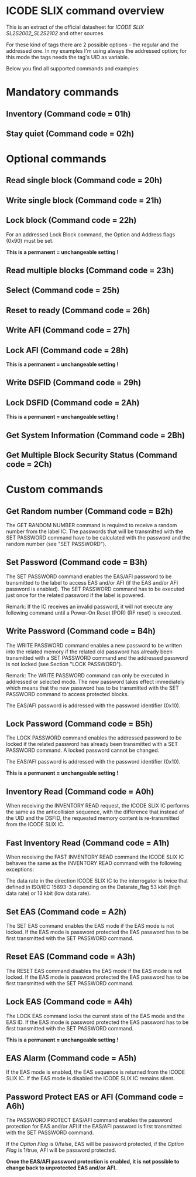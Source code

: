 # ICODE SLIX command overview

This is an extract of the official datasheet for *ICODE SLIX SL2S2002_SL2S2102* and other sources.

For these kind of tags there are 2 possible options - the regular and the addressed one. In my 
examples I'm using always the addressed option; for this mode the tags needs the tag's UID as 
variable.

Below you find all supported commands and examples:

# Mandatory commands

## Inventory (Command code = 01h)

## Stay quiet (Command code = 02h)

# Optional commands

## Read single block (Command code = 20h)

## Write single block (Command code = 21h)

## Lock block (Command code = 22h)

For an addressed Lock Block command, the Option and Address flags (0x90) must be set.

**This is a permanent = unchangeable setting !**

## Read multiple blocks (Command code = 23h)

## Select (Command code = 25h)

## Reset to ready (Command code = 26h)

## Write AFI (Command code = 27h)

## Lock AFI (Command code = 28h)

**This is a permanent = unchangeable setting !**

## Write DSFID (Command code = 29h)

## Lock DSFID (Command code = 2Ah)

**This is a permanent = unchangeable setting !**

## Get System Information (Command code = 2Bh)

## Get Multiple Block Security Status (Command code = 2Ch)

# Custom commands

## Get Random number (Command code = B2h)

The GET RANDOM NUMBER command is required to receive a random number from the label IC. 
The passwords that will be transmitted with the SET PASSWORD command have to be 
calculated with the password and the random number (see "SET PASSWORD").

## Set Password (Command code = B3h)

The SET PASSWORD command enables the EAS/AFI password to be transmitted to the label 
to access EAS and/or AFI (if the EAS and/or AFI password is enabled). The SET PASSWORD 
command has to be executed just once for the related password if the label is powered.

Remark: If the IC receives an invalid password, it will not execute any following command 
until a Power-On Reset (POR) (RF reset) is executed.

## Write Password (Command code = B4h)

The WRITE PASSWORD command enables a new password to be written into the related memory 
if the related old password has already been transmitted with a SET PASSWORD command and 
the addressed password is not locked (see Section "LOCK PASSWORD").

Remark: The WRITE PASSWORD command can only be executed in addressed or selected mode. 
The new password takes effect immediately which means that the new password has to be 
transmitted with the SET PASSWORD command to access protected blocks.

The EAS/AFI password is addressed with the password identifier (0x10).

## Lock Password (Command code = B5h)

The LOCK PASSWORD command enables the addressed password to be locked if the related 
password has already been transmitted with a SET PASSWORD command. A locked password 
cannot be changed.

The EAS/AFI password is addressed with the password identifier (0x10).

**This is a permanent = unchangeable setting !**

## Inventory Read (Command code = A0h)

When receiving the INVENTORY READ request, the ICODE SLIX IC performs the same as the 
anticollision sequence, with the difference that instead of the UID and the DSFID, 
the requested memory content is re-transmitted from the ICODE SLIX IC.

## Fast Inventory Read (Command code = A1h)

When receiving the FAST INVENTORY READ command the ICODE SLIX IC behaves the same as the 
INVENTORY READ command with the following exceptions:

The data rate in the direction ICODE SLIX IC to the interrogator is twice that defined 
in ISO/IEC 15693-3 depending on the Datarate_flag 53 kbit (high data rate) or 13 kbit 
(low data rate).

## Set EAS (Command code = A2h)

The SET EAS command enables the EAS mode if the EAS mode is not locked. If the EAS mode 
is password protected the EAS password has to be first transmitted with the SET PASSWORD 
command.

## Reset EAS (Command code = A3h)

The RESET EAS command disables the EAS mode if the EAS mode is not locked. If the EAS 
mode is password protected the EAS password has to be first transmitted with the SET 
PASSWORD command.

## Lock EAS (Command code = A4h)

The LOCK EAS command locks the current state of the EAS mode and the EAS ID. If the EAS 
mode is password protected the EAS password has to be first transmitted with the SET 
PASSWORD command.

**This is a permanent = unchangeable setting !**

## EAS Alarm (Command code = A5h)

If the EAS mode is enabled, the EAS sequence is returned from the ICODE SLIX IC.
If the EAS mode is disabled the ICODE SLIX IC remains silent.

## Password Protect EAS or AFI (Command code = A6h)

The PASSWORD PROTECT EAS/AFI command enables the password protection for EAS and/or AFI 
if the EAS/AFI password is first transmitted with the SET PASSWORD command.

If the *Option Flag* is 0/false, EAS will be password protected, if the *Option Flag* is 
1/true, AFI will be password protected.

**Once the EAS/AFI password protection is enabled, it is not possible to change back to 
unprotected EAS and/or AFI.**

## 




